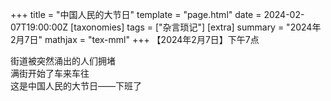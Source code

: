 +++
title = "中国人民的大节日"
template = "page.html"
date = 2024-02-07T19:00:00Z
[taxonomies]
tags = ["杂言琐记"]
[extra]
summary = "2024年2月7日"
mathjax = "tex-mml"
+++
【2024年2月7日】下午7点

街道被突然涌出的人们拥堵
<br>
满街开始了车来车往
<br>
这是中国人民的大节日——下班了
